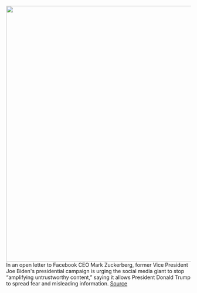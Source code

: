 <img src='https://cdn.vox-cdn.com/thumbor/MrvzxoTwryCGI6mKqVFRxBKUesg=/0x0:1600x1066/1200x800/filters:focal(672x405:928x661)/cdn.vox-cdn.com/uploads/chorus_image/image/66922848/1217458354.jpg.0.jpg' width='700px' /><br/>
In an open letter to Facebook CEO Mark Zuckerberg, former Vice President Joe Biden's presidential campaign is urging the social media giant to stop “amplifying untrustworthy content,” saying it allows President Donald Trump to spread fear and misleading information.
<a href='https://www.theverge.com/2020/6/11/21288020/biden-campaign-facebook-misinformation-trump-ad-policies'> Source <a/>